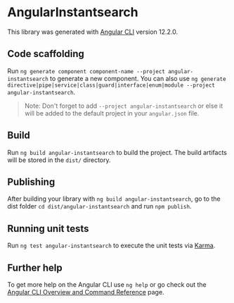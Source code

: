 # AngularInstantsearch

This library was generated with [Angular CLI](https://github.com/angular/angular-cli) version 12.2.0.

## Code scaffolding

Run `ng generate component component-name --project angular-instantsearch` to generate a new component. You can also use `ng generate directive|pipe|service|class|guard|interface|enum|module --project angular-instantsearch`.
> Note: Don't forget to add `--project angular-instantsearch` or else it will be added to the default project in your `angular.json` file. 

## Build

Run `ng build angular-instantsearch` to build the project. The build artifacts will be stored in the `dist/` directory.

## Publishing

After building your library with `ng build angular-instantsearch`, go to the dist folder `cd dist/angular-instantsearch` and run `npm publish`.

## Running unit tests

Run `ng test angular-instantsearch` to execute the unit tests via [Karma](https://karma-runner.github.io).

## Further help

To get more help on the Angular CLI use `ng help` or go check out the [Angular CLI Overview and Command Reference](https://angular.io/cli) page.
